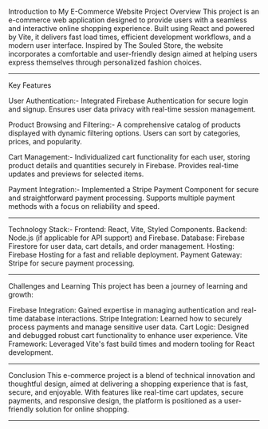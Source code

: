 Introduction to My E-Commerce Website Project
Overview
This project is an e-commerce web application designed to provide users with a seamless and interactive online shopping experience. Built using React and powered by Vite, it delivers fast load times, efficient development workflows, and a modern user interface. Inspired by The Souled Store, the website incorporates a comfortable and user-friendly design aimed at helping users express themselves through personalized fashion choices.

--------------------------------------------------------------------------------------------------------------------------

Key Features

User Authentication:-
  Integrated Firebase Authentication for secure login and signup.
  Ensures user data privacy with real-time session management.

  
Product Browsing and Filtering:-
  A comprehensive catalog of products displayed with dynamic filtering options.
  Users can sort by categories, prices, and popularity.
  
Cart Management:-
  Individualized cart functionality for each user, storing product details and quantities securely in Firebase.
  Provides real-time updates and previews for selected items.
  
Payment Integration:-
  Implemented a Stripe Payment Component for secure and straightforward payment processing.
  Supports multiple payment methods with a focus on reliability and speed.
  
--------------------------------------------------------------------------------------------------------------------------

Technology Stack:-
  Frontend: React, Vite, Styled Components.
  Backend: Node.js (if applicable for API support) and Firebase.
  Database: Firebase Firestore for user data, cart details, and order management.
  Hosting: Firebase Hosting for a fast and reliable deployment.
  Payment Gateway: Stripe for secure payment processing.
  
--------------------------------------------------------------------------------------------------------------------------

Challenges and Learning
This project has been a journey of learning and growth:

  Firebase Integration: Gained expertise in managing authentication and real-time database interactions.
  Stripe Integration: Learned how to securely process payments and manage sensitive user data.
  Cart Logic: Designed and debugged robust cart functionality to enhance user experience.
  Vite Framework: Leveraged Vite's fast build times and modern tooling for React development.

-----------------------------------------------------------------------------------------------------------------------------

Conclusion
This e-commerce project is a blend of technical innovation and thoughtful design, aimed at delivering a shopping experience that is fast, secure, and enjoyable. With features like real-time cart updates, secure payments, and responsive design, the platform is positioned as a user-friendly solution for online shopping.

------------------------------------------------------------------------------------------------------------------------------
